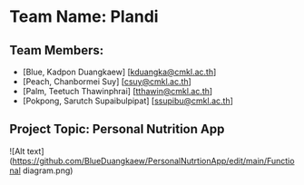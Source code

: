 # Team Name: Plandi
## Team Members:
- [Blue, Kadpon Duangkaew] [kduangka@cmkl.ac.th]
- [Peach, Chanbormei Suy] [csuy@cmkl.ac.th]
- [Palm, Teetuch Thawinphrai] [tthawin@cmkl.ac.th]
- [Pokpong, Sarutch Supaibulpipat] [ssupibu@cmkl.ac.th]
## Project Topic: Personal Nutrition App
![Alt text](https://github.com/BlueDuangkaew/PersonalNutrtionApp/edit/main/Functional diagram.png)
